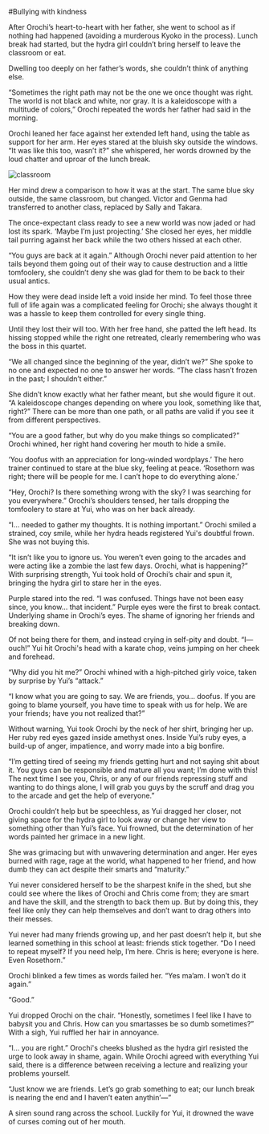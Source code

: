 #Bullying with kindness

After Orochi’s heart-to-heart with her father, she went to school as if nothing had happened (avoiding a murderous Kyoko in the process). Lunch break had started, but the hydra girl couldn’t bring herself to leave the classroom or eat.

Dwelling too deeply on her father’s words, she couldn’t think of anything else.

“Sometimes the right path may not be the one we once thought was right. The world is not black and white, nor gray. It is a kaleidoscope with a multitude of colors,” Orochi repeated the words her father had said in the morning.

Orochi leaned her face against her extended left hand, using the table as support for her arm. Her eyes stared at the bluish sky outside the windows. “It was like this too, wasn’t it?” she whispered, her words drowned by the loud chatter and uproar of the lunch break.

![classroom](https://i.4pcdn.org/tg/1681335381930641.jpg)

Her mind drew a comparison to how it was at the start. The same blue sky outside, the same classroom, but changed. Victor and Genma had transferred to another class, replaced by Sally and Takara.

The once-expectant class ready to see a new world was now jaded or had lost its spark. ‘Maybe I’m just projecting.’ She closed her eyes, her middle tail purring against her back while the two others hissed at each other.

“You guys are back at it again.” Although Orochi never paid attention to her tails beyond them going out of their way to cause destruction and a little tomfoolery, she couldn’t deny she was glad for them to be back to their usual antics.

How they were dead inside left a void inside her mind. To feel those three full of life again was a complicated feeling for Orochi; she always thought it was a hassle to keep them controlled for every single thing.

Until they lost their will too. With her free hand, she patted the left head. Its hissing stopped while the right one retreated, clearly remembering who was the boss in this quartet.

“We all changed since the beginning of the year, didn’t we?” She spoke to no one and expected no one to answer her words. “The class hasn’t frozen in the past; I shouldn’t either.”

She didn’t know exactly what her father meant, but she would figure it out. “A kaleidoscope changes depending on where you look, something like that, right?” There can be more than one path, or all paths are valid if you see it from different perspectives.

“You are a good father, but why do you make things so complicated?” Orochi whined, her right hand covering her mouth to hide a smile.

‘You doofus with an appreciation for long-winded wordplays.’ The hero trainer continued to stare at the blue sky, feeling at peace. ‘Rosethorn was right; there will be people for me. I can’t hope to do everything alone.’

“Hey, Orochi? Is there something wrong with the sky? I was searching for you everywhere.” Orochi’s shoulders tensed, her tails dropping the tomfoolery to stare at Yui, who was on her back already.

“I… needed to gather my thoughts. It is nothing important.” Orochi smiled a strained, coy smile, while her hydra heads registered Yui's doubtful frown. She was not buying this.

“It isn’t like you to ignore us. You weren’t even going to the arcades and were acting like a zombie the last few days. Orochi, what is happening?” With surprising strength, Yui took hold of Orochi’s chair and spun it, bringing the hydra girl to stare her in the eyes.

Purple stared into the red. “I was confused. Things have not been easy since, you know… that incident.” Purple eyes were the first to break contact. Underlying shame in Orochi’s eyes. The shame of ignoring her friends and breaking down.

Of not being there for them, and instead crying in self-pity and doubt. “I— ouch!” Yui hit Orochi's head with a karate chop, veins jumping on her cheek and forehead.

“Why did you hit me?” Orochi whined with a high-pitched girly voice, taken by surprise by Yui’s “attack.”

“I know what you are going to say. We are friends, you… doofus. If you are going to blame yourself, you have time to speak with us for help. We are your friends; have you not realized that?”

Without warning, Yui took Orochi by the neck of her shirt, bringing her up. Her ruby red eyes gazed inside amethyst ones. Inside Yui’s ruby eyes, a build-up of anger, impatience, and worry made into a big bonfire.

“I’m getting tired of seeing my friends getting hurt and not saying shit about it. You guys can be responsible and mature all you want; I’m done with this! The next time I see you, Chris, or any of our friends repressing stuff and wanting to do things alone, I will grab you guys by the scruff and drag you to the arcade and get the help of everyone.”

Orochi couldn’t help but be speechless, as Yui dragged her closer, not giving space for the hydra girl to look away or change her view to something other than Yui’s face. Yui frowned, but the determination of her words painted her grimace in a new light.

She was grimacing but with unwavering determination and anger. Her eyes burned with rage, rage at the world, what happened to her friend, and how dumb they can act despite their smarts and “maturity.”

Yui never considered herself to be the sharpest knife in the shed, but she could see where the likes of Orochi and Chris come from; they are smart and have the skill, and the strength to back them up. But by doing this, they feel like only they can help themselves and don’t want to drag others into their messes.

Yui never had many friends growing up, and her past doesn’t help it, but she learned something in this school at least: friends stick together. “Do I need to repeat myself? If you need help, I’m here. Chris is here; everyone is here. Even Rosethorn.”

Orochi blinked a few times as words failed her. “Yes ma’am. I won’t do it again.”

“Good.”

Yui dropped Orochi on the chair. “Honestly, sometimes I feel like I have to babysit you and Chris. How can you smartasses be so dumb sometimes?” With a sigh, Yui ruffled her hair in annoyance.

“I… you are right.” Orochi's cheeks blushed as the hydra girl resisted the urge to look away in shame, again. While Orochi agreed with everything Yui said, there is a difference between receiving a lecture and realizing your problems yourself.

“Just know we are friends. Let’s go grab something to eat; our lunch break is nearing the end and I haven’t eaten anythin’—”

A siren sound rang across the school. Luckily for Yui, it drowned the wave of curses coming out of her mouth.